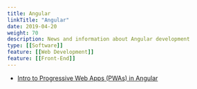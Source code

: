 ```yaml
---
title: Angular
linkTitle: "Angular"
date: 2019-04-20
weight: 70
description: News and information about Angular development
type: [[Software]]
feature: [[Web Development]]
feature: [[Front-End]]
---
```


* [Intro to Progressive Web Apps (PWAs) in Angular](https://alligator.io/angular/angular-pwa/)
